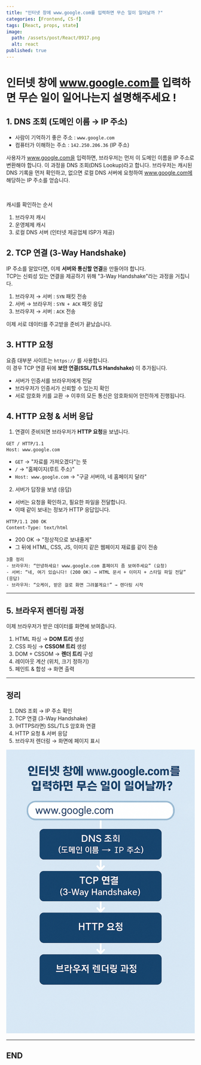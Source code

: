 ```yaml
---
title: "인터넷 창에 www.google.com를 입력하면 무슨 일이 일어날까 ?"
categories: [Frontend, CS-f]
tags: [React, props, state]
image:
  path: /assets/post/React/0917.png
  alt: react
published: true
---
```


# 인터넷 창에 www.google.com를 입력하면 무슨 일이 일어나는지 설명해주세요 !

## 1. DNS 조회 (도메인 이름 → IP 주소)

- 사람이 기억하기 좋은 주소 : `www.google.com`  
- 컴퓨터가 이해하는 주소 : `142.250.206.36` (IP 주소)

사용자가 www.google.com을 입력하면, 브라우저는 먼저 이 도메인 이름을 IP 주소로 변환해야 합니다. 이 과정을 DNS 조회(DNS Lookup)라고 합니다. 브라우저는 캐시된 DNS 기록을 먼저 확인하고, 없으면 로컬 DNS 서버에 요청하여 www.google.com에 해당하는 IP 주소를 얻습니다.

<br/>

캐시를 확인하는 순서

1. 브라우저 캐시  
2. 운영체제 캐시  
3. 로컬 DNS 서버 (인터넷 제공업체 ISP가 제공)

## 2. TCP 연결 (3-Way Handshake) 

IP 주소를 알았다면, 이제 **서버와 통신할 연결**을 만들어야 합니다.  
TCP는 신뢰성 있는 연결을 제공하기 위해 "3-Way Handshake"라는 과정을 거칩니다.

1. 브라우저 → 서버 : `SYN` 패킷 전송  
2. 서버 → 브라우저 : `SYN + ACK` 패킷 응답  
3. 브라우저 → 서버 : `ACK` 전송  

이제 서로 데이터를 주고받을 준비가 끝났습니다.

## 3. HTTP 요청

요즘 대부분 사이트는 `https://` 를 사용합니다.  
이 경우 TCP 연결 뒤에 **보안 연결(SSL/TLS Handshake)** 이 추가됩니다.

- 서버가 인증서를 브라우저에게 전달  
- 브라우저가 인증서가 신뢰할 수 있는지 확인  
- 서로 암호화 키를 교환 → 이후의 모든 통신은 암호화되어 안전하게 진행됩니다.

## 4. HTTP 요청 & 서버 응답

1. 연결이 준비되면 브라우저가 **HTTP 요청**을 보냅니다.  

```
GET / HTTP/1.1      
Host: www.google.com
```

- `GET` → "자료를 가져오겠다"는 뜻
- `/` → "홈페이지(루트 주소)"
- `Host: www.google.com` → "구글 서버야, 네 홈페이지 달라"

2. 서버가 답장을 보냄 (응답)
- 서버는 요청을 확인하고, 필요한 파일을 전달합니다.
- 이때 같이 보내는 정보가 HTTP 응답입니다.

```
HTTP/1.1 200 OK
Content-Type: text/html
```

- 200 OK → "정상적으로 보내줄게"
- 그 뒤에 HTML, CSS, JS, 이미지 같은 웹페이지 재료를 같이 전송

```
3줄 정리
- 브라우저: “안녕하세요! www.google.com 홈페이지 좀 보여주세요” (요청)
- 서버: “네, 여기 있습니다! (200 OK) → HTML 문서 + 이미지 + 스타일 파일 전달” (응답)
- 브라우저: “오케이, 받은 걸로 화면 그려볼게요!” → 렌더링 시작
```

---

## 5. 브라우저 렌더링 과정
이제 브라우저가 받은 데이터를 화면에 보여줍니다.       

1. HTML 파싱 → **DOM 트리** 생성  
2. CSS 파싱 → **CSSOM 트리** 생성  
3. DOM + CSSOM → **렌더 트리** 구성  
4. 레이아웃 계산 (위치, 크기 정하기)  
5. 페인트 & 합성 → 화면 출력 

---

## 정리

1. DNS 조회 → IP 주소 확인  
2. TCP 연결 (3-Way Handshake)  
3. (HTTPS라면) SSL/TLS 암호화 연결  
4. HTTP 요청 & 서버 응답  
5. 브라우저 렌더링 → 화면에 페이지 표시  

<img src="/assets/post/React/0917_1.png" alt='process' width=1000px>

---

## END